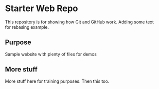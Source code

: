 # Starter Web Repo

This repository is for showing how Git and GitHub work.  Adding some text for rebasing example.

## Purpose

Sample website with plenty of files for demos

## More stuff

More stuff here for training purposes.  Then this too.